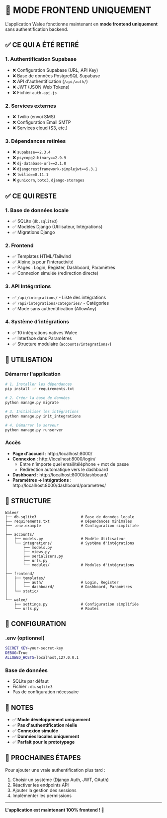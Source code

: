 # 🎨 MODE FRONTEND UNIQUEMENT

L'application Walee fonctionne maintenant en **mode frontend uniquement** sans authentification backend.

## ✅ CE QUI A ÉTÉ RETIRÉ

### **1. Authentification Supabase**
- ❌ Configuration Supabase (URL, API Key)
- ❌ Base de données PostgreSQL Supabase
- ❌ API d'authentification (`/api/auth/`)
- ❌ JWT (JSON Web Tokens)
- ❌ Fichier `auth-api.js`

### **2. Services externes**
- ❌ Twilio (envoi SMS)
- ❌ Configuration Email SMTP
- ❌ Services cloud (S3, etc.)

### **3. Dépendances retirées**
- ❌ `supabase==2.3.4`
- ❌ `psycopg2-binary==2.9.9`
- ❌ `dj-database-url==2.1.0`
- ❌ `djangorestframework-simplejwt==5.3.1`
- ❌ `twilio==8.11.1`
- ❌ `gunicorn`, `boto3`, `django-storages`

## ✅ CE QUI RESTE

### **1. Base de données locale**
- ✅ SQLite (`db.sqlite3`)
- ✅ Modèles Django (Utilisateur, Intégrations)
- ✅ Migrations Django

### **2. Frontend**
- ✅ Templates HTML/Tailwind
- ✅ Alpine.js pour l'interactivité
- ✅ Pages : Login, Register, Dashboard, Paramètres
- ✅ Connexion simulée (redirection directe)

### **3. API Intégrations**
- ✅ `/api/integrations/` - Liste des intégrations
- ✅ `/api/integrations/categories/` - Catégories
- ✅ Mode sans authentification (AllowAny)

### **4. Système d'intégrations**
- ✅ 10 intégrations natives Walee
- ✅ Interface dans Paramètres
- ✅ Structure modulaire (`accounts/integrations/`)

## 🚀 UTILISATION

### **Démarrer l'application**
```bash
# 1. Installer les dépendances
pip install -r requirements.txt

# 2. Créer la base de données
python manage.py migrate

# 3. Initialiser les intégrations
python manage.py init_integrations

# 4. Démarrer le serveur
python manage.py runserver
```

### **Accès**
- **Page d'accueil** : http://localhost:8000/
- **Connexion** : http://localhost:8000/login/
  - Entre n'importe quel email/téléphone + mot de passe
  - Redirection automatique vers le dashboard
- **Dashboard** : http://localhost:8000/dashboard/
- **Paramètres → Intégrations** : http://localhost:8000/dashboard/parametres/

## 📁 STRUCTURE

```
Walee/
├── db.sqlite3                    # Base de données locale
├── requirements.txt              # Dépendances minimales
├── .env.example                  # Configuration simplifiée
│
├── accounts/
│   ├── models.py                 # Modèle Utilisateur
│   └── integrations/             # Système d'intégrations
│       ├── models.py
│       ├── views.py
│       ├── serializers.py
│       ├── urls.py
│       └── modules/              # Modules d'intégrations
│
├── frontend/
│   ├── templates/
│   │   ├── auth/                 # Login, Register
│   │   └── dashboard/            # Dashboard, Paramètres
│   └── static/
│
└── walee/
    ├── settings.py               # Configuration simplifiée
    └── urls.py                   # Routes
```

## 🔧 CONFIGURATION

### **.env** (optionnel)
```bash
SECRET_KEY=your-secret-key
DEBUG=True
ALLOWED_HOSTS=localhost,127.0.0.1
```

### **Base de données**
- SQLite par défaut
- Fichier : `db.sqlite3`
- Pas de configuration nécessaire

## 📝 NOTES

- ✅ **Mode développement uniquement**
- ✅ **Pas d'authentification réelle**
- ✅ **Connexion simulée**
- ✅ **Données locales uniquement**
- ✅ **Parfait pour le prototypage**

## 🎯 PROCHAINES ÉTAPES

Pour ajouter une vraie authentification plus tard :
1. Choisir un système (Django Auth, JWT, OAuth)
2. Réactiver les endpoints API
3. Ajouter la gestion des sessions
4. Implémenter les permissions

---

**L'application est maintenant 100% frontend ! 🎉**
